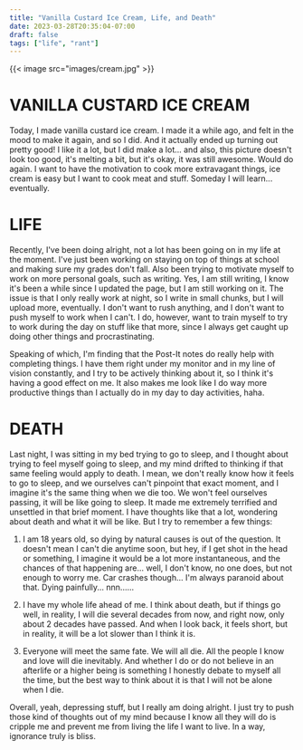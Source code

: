```yaml
---
title: "Vanilla Custard Ice Cream, Life, and Death"
date: 2023-03-28T20:35:04-07:00
draft: false
tags: ["life", "rant"]
---
```


{{< image src="images/cream.jpg" >}}

# VANILLA CUSTARD ICE CREAM
Today, I made vanilla custard ice cream. I made it a while ago, and felt in the mood to make it again, and so I did. And it actually ended up turning out pretty good! I like it a lot, but I did make a lot... and also, this picture doesn't look too good, it's melting a bit, but it's okay, it was still awesome. Would do again. I want to have the motivation to cook more extravagant things, ice cream is easy but I want to cook meat and stuff. Someday I will learn... eventually.          

# LIFE
Recently, I've been doing alright, not a lot has been going on in my life at the moment. I've just been working on staying on top of things at school and making sure my grades don't fall. Also been trying to motivate myself to work on more personal goals, such as writing. Yes, I am still writing, I know it's been a while since I updated the page, but I am still working on it. The issue is that I only really work at night, so I write in small chunks, but I will upload more, eventually. I don't want to rush anything, and I don't want to push myself to work when I can't. I do, however, want to train myself to try to work during the day on stuff like that more, since I always get caught up doing other things and procrastinating.      

Speaking of which, I'm finding that the Post-It notes do really help with completing things. I have them right under my monitor and in my line of vision constantly, and I try to be actively thinking about it, so I think it's having a good effect on me. It also makes me look like I do way more productive things than I actually do in my day to day activities, haha.       

# DEATH

Last night, I was sitting in my bed trying to go to sleep, and I thought about trying to feel myself going to sleep, and my mind drifted to thinking if that same feeling would apply to death. I mean, we don't really know how it feels to go to sleep, and we ourselves can't pinpoint that exact moment, and I imagine it's the same thing when we die too. We won't feel ourselves passing, it will be like going to sleep. It made me extremely terrified and unsettled in that brief moment. I have thoughts like that a lot, wondering about death and what it will be like. But I try to remember a few things:

1. I am 18 years old, so dying by natural causes is out of the question. It doesn't mean I can't die anytime soon, but hey, if I get shot in the head or something, I imagine it would be a lot more instantaneous, and the chances of that happening are... well, I don't know, no one does, but not enough to worry me. Car crashes though... I'm always paranoid about that. Dying painfully... nnn......

2. I have my whole life ahead of me. I think about death, but if things go well, in reality, I will die several decades from now, and right now, only about 2 decades have passed. And when I look back, it feels short, but in reality, it will be a lot slower than I think it is.        

3. Everyone will meet the same fate. We will all die. All the people I know and love will die inevitably. And whether I do or do not believe in an afterlife or a higher being is something I honestly debate to myself all the time, but the best way to think about it is that I will not be alone when I die.        


Overall, yeah, depressing stuff, but I really am doing alright. I just try to push those kind of thoughts out of my mind because I know all they will do is cripple me and prevent me from living the life I want to live. In a way, ignorance truly is bliss.